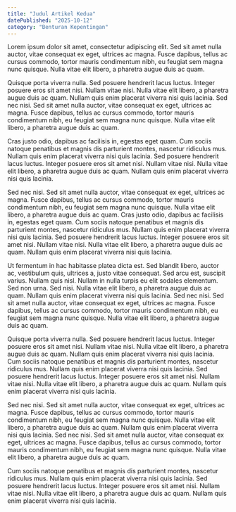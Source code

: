 ```yaml
---
title: "Judul Artikel Kedua"
datePublished: "2025-10-12"
category: "Benturan Kepentingan"
---
```

Lorem ipsum dolor sit amet, consectetur adipiscing elit. Sed sit amet nulla auctor, vitae consequat ex eget, ultrices ac magna. Fusce dapibus, tellus ac cursus commodo, tortor mauris condimentum nibh, eu feugiat sem magna nunc quisque. Nulla vitae elit libero, a pharetra augue duis ac quam.

Quisque porta viverra nulla. Sed posuere hendrerit lacus luctus. Integer posuere eros sit amet nisi. Nullam vitae nisi. Nulla vitae elit libero, a pharetra augue duis ac quam. Nullam quis enim placerat viverra nisi quis lacinia. Sed nec nisi. Sed sit amet nulla auctor, vitae consequat ex eget, ultrices ac magna. Fusce dapibus, tellus ac cursus commodo, tortor mauris condimentum nibh, eu feugiat sem magna nunc quisque. Nulla vitae elit libero, a pharetra augue duis ac quam.

Cras justo odio, dapibus ac facilisis in, egestas eget quam. Cum sociis natoque penatibus et magnis dis parturient montes, nascetur ridiculus mus. Nullam quis enim placerat viverra nisi quis lacinia. Sed posuere hendrerit lacus luctus. Integer posuere eros sit amet nisi. Nullam vitae nisi. Nulla vitae elit libero, a pharetra augue duis ac quam. Nullam quis enim placerat viverra nisi quis lacinia.

Sed nec nisi. Sed sit amet nulla auctor, vitae consequat ex eget, ultrices ac magna. Fusce dapibus, tellus ac cursus commodo, tortor mauris condimentum nibh, eu feugiat sem magna nunc quisque. Nulla vitae elit libero, a pharetra augue duis ac quam. Cras justo odio, dapibus ac facilisis in, egestas eget quam. Cum sociis natoque penatibus et magnis dis parturient montes, nascetur ridiculus mus. Nullam quis enim placerat viverra nisi quis lacinia. Sed posuere hendrerit lacus luctus. Integer posuere eros sit amet nisi. Nullam vitae nisi. Nulla vitae elit libero, a pharetra augue duis ac quam. Nullam quis enim placerat viverra nisi quis lacinia.

Ut fermentum in hac habitasse platea dicta est. Sed blandit libero, auctor ac, vestibulum quis, ultrices a, justo vitae consequat. Sed arcu est, suscipit varius. Nullam quis nisl. Nullam in nulla turpis eu elit sodales elementum. Sed non urna. Sed nisi. Nulla vitae elit libero, a pharetra augue duis ac quam. Nullam quis enim placerat viverra nisi quis lacinia. Sed nec nisi. Sed sit amet nulla auctor, vitae consequat ex eget, ultrices ac magna. Fusce dapibus, tellus ac cursus commodo, tortor mauris condimentum nibh, eu feugiat sem magna nunc quisque. Nulla vitae elit libero, a pharetra augue duis ac quam.

Quisque porta viverra nulla. Sed posuere hendrerit lacus luctus. Integer posuere eros sit amet nisi. Nullam vitae nisi. Nulla vitae elit libero, a pharetra augue duis ac quam. Nullam quis enim placerat viverra nisi quis lacinia. Cum sociis natoque penatibus et magnis dis parturient montes, nascetur ridiculus mus. Nullam quis enim placerat viverra nisi quis lacinia. Sed posuere hendrerit lacus luctus. Integer posuere eros sit amet nisi. Nullam vitae nisi. Nulla vitae elit libero, a pharetra augue duis ac quam. Nullam quis enim placerat viverra nisi quis lacinia.

Sed nec nisi. Sed sit amet nulla auctor, vitae consequat ex eget, ultrices ac magna. Fusce dapibus, tellus ac cursus commodo, tortor mauris condimentum nibh, eu feugiat sem magna nunc quisque. Nulla vitae elit libero, a pharetra augue duis ac quam. Nullam quis enim placerat viverra nisi quis lacinia. Sed nec nisi. Sed sit amet nulla auctor, vitae consequat ex eget, ultrices ac magna. Fusce dapibus, tellus ac cursus commodo, tortor mauris condimentum nibh, eu feugiat sem magna nunc quisque. Nulla vitae elit libero, a pharetra augue duis ac quam.

Cum sociis natoque penatibus et magnis dis parturient montes, nascetur ridiculus mus. Nullam quis enim placerat viverra nisi quis lacinia. Sed posuere hendrerit lacus luctus. Integer posuere eros sit amet nisi. Nullam vitae nisi. Nulla vitae elit libero, a pharetra augue duis ac quam. Nullam quis enim placerat viverra nisi quis lacinia.

